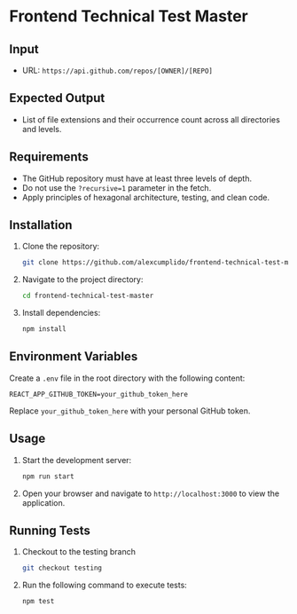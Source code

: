 # Frontend Technical Test Master

## Input

- URL: `https://api.github.com/repos/[OWNER]/[REPO]`

## Expected Output

- List of file extensions and their occurrence count across all directories and levels.

## Requirements

- The GitHub repository must have at least three levels of depth.
- Do not use the `?recursive=1` parameter in the fetch.
- Apply principles of hexagonal architecture, testing, and clean code.

## Installation

1. Clone the repository:
   ```bash
   git clone https://github.com/alexcumplido/frontend-technical-test-master
   ```
2. Navigate to the project directory:
   ```bash
   cd frontend-technical-test-master
   ```
3. Install dependencies:
   ```bash
   npm install
   ```

## Environment Variables

Create a `.env` file in the root directory with the following content:

```
REACT_APP_GITHUB_TOKEN=your_github_token_here
```

Replace `your_github_token_here` with your personal GitHub token.

## Usage

1. Start the development server:
   ```bash
   npm run start
   ```
2. Open your browser and navigate to `http://localhost:3000` to view the application.

## Running Tests

1. Checkout to the testing branch

   ```bash
   git checkout testing
   ```

2. Run the following command to execute tests:
   ```bash
   npm test
   ```
